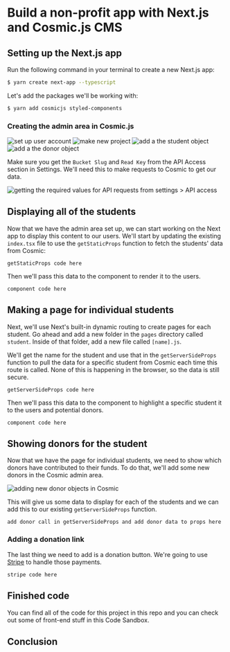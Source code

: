 # Build a non-profit app with Next.js and Cosmic.js CMS

## Setting up the Next.js app

Run the following command in your terminal to create a new Next.js app:

```bash
$ yarn create next-app --typescript
```

Let's add the packages we'll be working with:

```bash
$ yarn add cosmicjs styled-components
```

### Creating the admin area in Cosmic.js

![set up user account]()
![make new project]()
![add a the student object]()
![add a the donor object]()

Make sure you get the `Bucket Slug` and `Read Key` from the API Access section in Settings. We'll need this to make requests to Cosmic to get our data.

![getting the required values for API requests from settings > API access]()

## Displaying all of the students

Now that we have the admin area set up, we can start working on the Next app to display this content to our users. We'll start by updating the existing `index.tsx` file to use the `getStaticProps` function to fetch the students' data from Cosmic:

```tsx
getStaticProps code here
```

Then we'll pass this data to the component to render it to the users.

```tsx
component code here
```

## Making a page for individual students

Next, we'll use Next's built-in dynamic routing to create pages for each student. Go ahead and add a new folder in the `pages` directory called `student`. Inside of that folder, add a new file called `[name].js`.

We'll get the name for the student and use that in the `getServerSideProps` function to pull the data for a specific student from Cosmic each time this route is called. None of this is happening in the browser, so the data is still secure.

```tsx
getServerSideProps code here
```

Then we'll pass this data to the component to highlight a specific student it to the users and potential donors.

```tsx
component code here
```

## Showing donors for the student

Now that we have the page for individual students, we need to show which donors have contributed to their funds. To do that, we'll add some new donors in the Cosmic admin area.

![adding new donor objects in Cosmic]()

This will give us some data to display for each of the students and we can add this to our existing `getServerSideProps` function.

```tsx
add donor call in getServerSideProps and add donor data to props here
```

### Adding a donation link

The last thing we need to add is a donation button. We're going to use [Stripe](https://stripe.com/) to handle those payments.

```tsx
stripe code here
```

## Finished code

You can find all of the code for this project in this repo and you can check out some of front-end stuff in this Code Sandbox.

## Conclusion